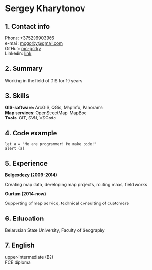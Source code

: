 # Sergey Kharytonov


## 1. Contact info
Phone: +375296903966  
e-mail: mcgorky@gmail.com  
GitHub: [mc-gorky](https://github.com/mc-gorky)  
Linkedin: [link](https://www.linkedin.com/in/sergey-kharytonov-03890414/)  

## 2. Summary

Working in the field of GIS for 10 years

## 3. Skills

**GIS-software:** ArcGIS, QGis, MapInfo, Panorama  
**Map services:** OpenStreetMap, MapBox  
**Tools:** GIT, SVN, VSCode  


## 4. Code example

```
let a = "Me are programmer! Me make code!"
alert (a)

```

## 5. Experience 

**Belgeodezy (2009-2014)**

Creating map data, developing map projects, routing maps, field works

**Gurtam  (2014-now)**

Supporting of map service, technical consulting of customers

## 6. Education

Belarusian State University, Faculty of Geography

## 7. English

upper-intermediate (B2)  
FCE diploma  